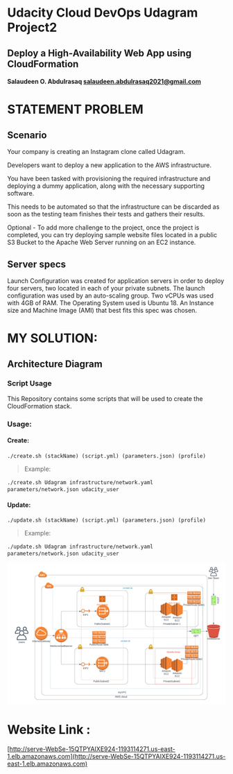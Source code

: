 # Udacity Cloud DevOps Udagram Project2

## Deploy a High-Availability Web App using CloudFormation

#### Salaudeen O. Abdulrasaq salaudeen.abdulrasaq2021@gmail.com

# STATEMENT PROBLEM

## Scenario
Your company is creating an Instagram clone called Udagram.

Developers want to deploy a new application to the AWS infrastructure.

You have been tasked with provisioning the required infrastructure and deploying a dummy application, along with the necessary supporting software.

This needs to be automated so that the infrastructure can be discarded as soon as the testing team finishes their tests and gathers their results.

Optional - To add more challenge to the project, once the project is completed, you can try deploying sample website files located in a public S3 Bucket to the Apache Web Server running on an EC2 instance.


## Server specs

Launch Configuration was created for application servers in order to deploy four servers, two located in each of your private subnets. The launch configuration was used by an auto-scaling group.
Two vCPUs was used with 4GB of RAM. The Operating System used is Ubuntu 18. An Instance size and Machine Image (AMI) that best fits this spec was chosen.


# MY SOLUTION:

## Architecture Diagram

### Script Usage
This Repository contains some scripts that will be used to create the CloudFormation stack. 

### Usage:

#### Create:

```
./create.sh (stackName) (script.yml) (parameters.json) (profile)
```

> Example:

```
./create.sh Udagram infrastructure/network.yaml parameters/network.json udacity_user
```


#### Update:

```
./update.sh (stackName) (script.yml) (parameters.json) (profile)
```

> Example:

```
./update.sh Udagram infrastructure/network.yaml parameters/network.json udacity_user
```

![Architecture Diagram!](https://github.com/Sirlawdin/UdacityALX_DevOps_Nanodegree/blob/main/Udagram/UdagramDiagram.png)

# Website Link :

[http://serve-WebSe-15QTPYAIXE924-1193114271.us-east-1.elb.amazonaws.com](http://serve-WebSe-15QTPYAIXE924-1193114271.us-east-1.elb.amazonaws.com)
